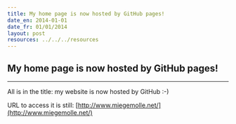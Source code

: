 ```yaml
---
title: My home page is now hosted by GitHub pages!
date_en: 2014-01-01
date_fr: 01/01/2014
layout: post
resources: ../../../resources
---
```


## My home page is now hosted by GitHub pages!

---

All is in the title: my website is now hosted by GitHub  :-)

URL to access it is still: [http://www.miegemolle.net/](http://www.miegemolle.net/)
